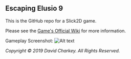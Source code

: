 ## Escaping Elusio 9
This is the GitHub repo for a Slick2D game.

Please see the [Game's Official Wiki](https://github.com/DavoDC/SlickGame/wiki) for more information.

Gameplay Screenshot:
![Alt text](https://github.com/DavoDC/SlickGame/tree/master/Documents/Screenshot.png?raw=true "Gameplay Screenshot")


_Copyright © 2019 David Charkey. All Rights Reserved._
